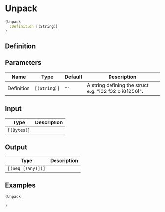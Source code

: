 # Unpack

```clojure
(Unpack
  :Definition [(String)]
)
```

## Definition


## Parameters
| Name | Type | Default | Description |
|------|------|---------|-------------|
| Definition | `[(String)]` | `""` | A string defining the struct e.g. "i32 f32 b i8[256]". |


## Input
| Type | Description |
|------|-------------|
| `[(Bytes)]` |  |


## Output
| Type | Description |
|------|-------------|
| `[(Seq [(Any)])]` |  |


## Examples

```clojure
(Unpack

)
```
